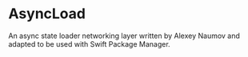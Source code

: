 # AsyncLoad

An async state loader networking layer written by Alexey Naumov and adapted to be used with Swift Package Manager.
